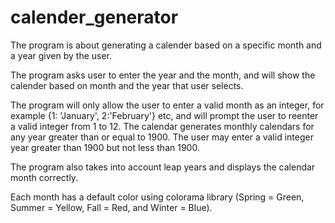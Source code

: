 # calender_generator

The program is about generating a calender based on a specific month and a year given by the user. 

The program asks user to enter the year and the month, and will show the calender based on month and the year that user selects.

The program will only allow the user to enter a valid month as an integer, for example {1: 'January', 2:'February'} etc, and will prompt the user to reenter a valid integer from 1 to 12. The calendar generates monthly calendars for any year greater than or equal to 1900. The user may enter a valid integer year greater than 1900 but not less than 1900. 

The program also takes into account leap years and displays the calendar month correctly. 

Each month has a default color using colorama library (Spring = Green, Summer = Yellow, Fall = Red, and Winter = Blue).
